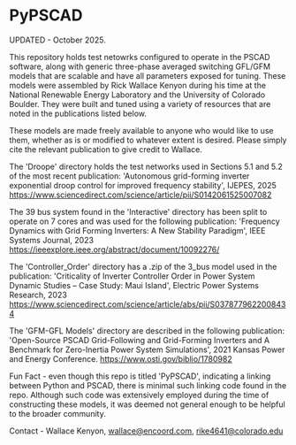 # PyPSCAD

UPDATED - October 2025.

This repository holds test netowrks configured to operate in the PSCAD software, along with generic three-phase averaged switching GFL/GFM models that are scalable and have all parameters exposed for tuning. These models were assembled by Rick Wallace Kenyon during his time at the National Renewable Energy Laboratory and the University of Colorado Boulder. They were built and tuned using a variety of resources that are noted in the publications listed below. 

These models are made freely available to anyone who would like to use them, whether as is or modified to whatever extent is desired. Please simply cite the relevant publication to give credit to Wallace.

The 'Droope' directory holds the test networks used in Sections 5.1 and 5.2 of the most recent publication:
'Autonomous grid-forming inverter exponential droop control for improved frequency stability', IJEPES, 2025
https://www.sciencedirect.com/science/article/pii/S0142061525007082
 
The 39 bus system found in the 'Interactive' directory has been split to operate on 7 cores and was used for the following publication:
 'Frequency Dynamics with Grid Forming Inverters: A New Stability Paradigm', IEEE Systems Journal, 2023
https://ieeexplore.ieee.org/abstract/document/10092276/

The 'Controller_Order' directory has a .zip of the 3_bus model used in the publication:
'Criticality of Inverter Controller Order in Power System Dynamic Studies – Case Study: Maui Island', Electric Power Systems Research, 2023
https://www.sciencedirect.com/science/article/abs/pii/S0378779622008434

The 'GFM-GFL Models' directory are described in the following publication:
'Open-Source PSCAD Grid-Following and Grid-Forming Inverters and A Benchmark for Zero-Inertia Power System Simulations', 2021 Kansas Power and Energy Conference.
https://www.osti.gov/biblio/1780982

Fun Fact - even though this repo is titled 'PyPSCAD', indicating a linking between Python and PSCAD, there is minimal such linking code found in the repo. Although such code was extensively employed during the time of constructing these models, it was deemed not general enough to be helpful to the broader community.

Contact - Wallace Kenyon, wallace@encoord.com, rike4641@colorado.edu